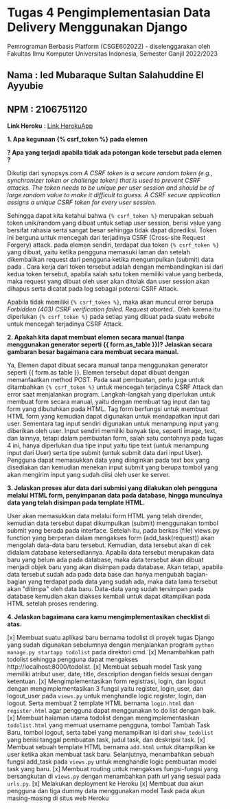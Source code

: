 # Tugas 4 Pengimplementasian Data Delivery Menggunakan Django

Pemrograman Berbasis Platform (CSGE602022) - diselenggarakan oleh Fakultas Ilmu Komputer Universitas Indonesia, Semester Ganjil 2022/2023

## Nama : Ied Mubaraque Sultan Salahuddine El Ayyubie
## NPM : 2106751120

**Link Heroku** : [Link HerokuApp](https://tugas2-ayyubie.herokuapp.com/todolist/)

**1. Apa kegunaan {% csrf_token %} pada elemen <form>? Apa yang terjadi apabila tidak ada potongan kode tersebut pada elemen <form>?**

Dikutip dari synopsys.com *A CSRF token is a secure random token (e.g., synchronizer token or challenge token) that is used to prevent CSRF attacks. The token needs to be unique per user session and should be of large random value to make it difficult to guess. A CSRF secure application assigns a unique CSRF token for every user session.* 

Sehingga dapat kita ketahui bahwa ``{% csrf_token %}`` merupakan sebuah token unik/random yang dibuat untuk setiap user session, berisi value yang bersifat rahasia serta sangat besar sehingga tidak dapat diprediksi. Token ini berguna untuk mencegah dari terjadinya CSRF (Cross-site Request Forgery) attack. pada elemen <form> sendiri, terdapat dua token ``{% csrf_token %}`` yang dibuat, yaitu ketika pengguna memasuki laman <form> dan setelah dikembalikan request dari pengguna ketika mengumpulkan (submit) data pada <form>. Cara kerja dari token tersebut adalah dengan membandingkan isi dari kedua token tersebut, apabila salah satu token memiliki value yang berbeda, maka request yang dibuat oleh user akan ditolak dan user session akan dihapus serta dicatat pada log sebagai potensi CSRF Attack.

Apabila <form> tidak memiliki ``{% csrf_token %}``, maka akan muncul error berupa *Forbidden (403) CSRF verification failed. Request aborted.*. Oleh karena itu diperlukan ``{% csrf_token %}`` pada setiap <form> yang dibuat pada suatu website untuk mencegah terjadinya CSRF Attack.

**2. Apakah kita dapat membuat elemen <form> secara manual (tanpa menggunakan generator seperti {{ form.as_table }})? Jelaskan secara gambaran besar bagaimana cara membuat <form> secara manual.**

Ya, Elemen <form> dapat dibuat secara manual tanpa menggunakan generator seperti {{ form.as table }}. Elemen <form> tersebut dapat dibuat dengan memanfaatkan method POST. Pada saat pembuatan, perlu juga untuk ditambahkan ``{% csrf_token %}`` untuk mencegah terjadinya CSRF Attack dan error saat menjalankan program. Langkah-langkah yang diperlukan untuk membuat form secara manual, yaitu dengan membuat tag input dan tag form yang dibutuhkan pada HTML. Tag form berfungsi untuk membuat HTML form yang kemudian dapat digunakan untuk mendapatkan input dari user. Sementara tag input sendiri digunakan untuk menampung input yang diberikan oleh user. Input sendiri memiliki banyak tipe, seperti image, text, dan lainnya, tetapi dalam pembuatan form, salah satu contohnya pada tugas 4 ini, hanya diperlukan dua tipe input yaitu tipe text (untuk menampung input dari User) serta tipe submit (untuk submit data dari input User). Pengguna dapat memasukkan data yang diinginkan pada text box yang disediakan dan kemudian menekan input submit yang berupa tombol yang akan mengirim input yang sudah diisi oleh user ke server.

**3. Jelaskan proses alur data dari submisi yang dilakukan oleh pengguna melalui HTML form, penyimpanan data pada database, hingga munculnya data yang telah disimpan pada template HTML.**

User akan memasukkan data melalui form HTML yang telah dirender, kemudian data tersebut dapat dikumpulkan (submit) menggunakan tombol submit yang berada pada interface. Setelah itu, pada berkas (file) views.py function yang berperan dalam mengakses form (add_task(request)) akan mengolah data-data baru tersebut. Kemudian, data tersebut akan di cek didalam database ketersediannya. Apabila data tersebut merupakan data baru yang belum ada pada database, maka data tersebut akan dibuat menjadi objek baru yang akan disimpan pada database. Akan tetapi, apabila data tersebut sudah ada pada data base dan hanya mengubah bagian-bagian yang terdapat pada data yang sudah ada, maka data lama tersebut akan "ditimpa" oleh data baru. Data-data yang sudah tersimpan pada database kemudian akan diakses kembali untuk dapat ditampilkan pada HTML setelah proses rendering.

**4. Jelaskan bagaimana cara kamu mengimplementasikan checklist di atas.**

[x] Membuat suatu aplikasi baru bernama todolist di proyek tugas Django yang sudah digunakan sebelumnya dengan menjalankan program ``python manage.py startapp todolist`` pada direktori cmd.
[x] Menambahkan path todolist sehingga pengguna dapat mengakses http://localhost:8000/todolist.
[x] Membuat sebuah model Task yang memiliki atribut user, date, title, description dengan fields sesuai dengan ketentuan.
[x] Mengimplementasikan form registrasi, login, dan logout dengan mengimplementasikan 3 fungsi yaitu register, login_user, dan logout_user pada ``views.py`` untuk menghandle logic register, login, dan logout. Serta membuat 2 template HTML bernama ``login.html`` dan ``register.html`` agar pengguna dapat menggunakan to do list dengan baik.
[x] Membuat halaman utama todolist dengan mengimplementasikan ``todolist.html`` yang memuat username pengguna, tombol Tambah Task Baru, tombol logout, serta tabel yang menampilkan isi dari ``show_todolist`` yang berisi tanggal pembuatan task, judul task, dan deskripsi task.
[x] Membuat sebuah template HTML bernama ``add.html`` untuk ditampilkan ke user ketika akan membuat task baru. Selanjutnya, menambahkan sebuah fungsi add_task pada ``views.py`` untuk menghandle logic pembuatan model task yang baru.
[x] Membuat routing untuk mengakses fungsi-fungsi yang bersangkutan di ``views.py`` dengan menambahkan path url yang sesuai pada ``urls.py``.
[x] Melakukan deployment ke Heroku 
[x] Membuat dua akun pengguna dan tiga dummy data menggunakan model Task pada akun masing-masing di situs web Heroku





